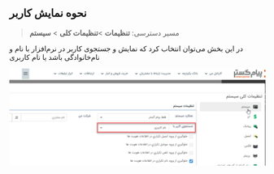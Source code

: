 ## نحوه نمایش کاربر

>  مسیر دسترسی:  **تنظیمات** >**تنظیمات کلی** > **سیستم** 

در این بخش می‌توان انتخاب کرد که نمایش و جستجوی  کاربر در نرم‌افزار با نام و نام‌خانوادگی باشد یا نام کاربری

![](SERCH-USER.png)


